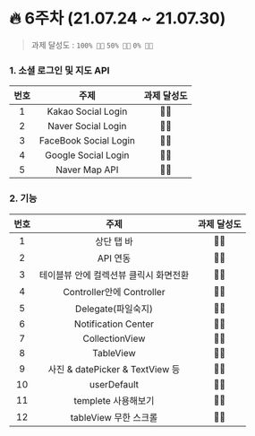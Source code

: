 # 🔥 6주차 (21.07.24 ~ 21.07.30) 

> 과제 달성도 :  `100% 👍🏻`  `50% 👌🏻`  `0% 👎🏻`

### 1. 소셜 로그인 및 지도 API

| 번호 | 주제 | 과제 달성도 |
| :----------: | :----------: | :----------: |
| 1 | Kakao Social Login | 👍🏻 |
| 2 | Naver Social Login | 👍🏻 |
| 3 | FaceBook Social Login | 👍🏻 |
| 4 | Google Social Login | 👍🏻 |
| 5 | Naver Map API | 👍🏻 |

### 2. 기능
| 번호 | 주제 | 과제 달성도 |
| :----------: | :----------: | :----------: |
| 1 | 상단 탭 바 | 👍🏻 |
| 2 | API 연동 | 👍🏻 |
| 3 | 테이블뷰 안에 컬렉션뷰 클릭시 화면전환 | 👍🏻 |
| 4 | Controller안에 Controller | 👍🏻 |
| 5 | Delegate(파일숙지) | 👍🏻 |
| 6 | Notification Center | 👍🏻 |
| 7 | CollectionView | 👍🏻 |
| 8 | TableView | 👍🏻 |
| 9 | 사진 & datePicker & TextView 등 | 👍🏻 |
| 10 | userDefault | 👍🏻 |
| 11 | templete 사용해보기 | 👍🏻 |
| 12 | tableView 무한 스크롤 | 👍🏻 |




